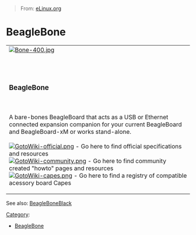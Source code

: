 > From: [eLinux.org](http://eLinux.org/BeagleBone "http://eLinux.org/BeagleBone")


# BeagleBone





<table>
<col width="100%" />
<tbody>
<tr class="odd">
<td align="left"><a href="http://elinux.org/Beagleboard:BeagleBone" title="Beagleboard:BeagleBone"><img src="http://elinux.org/images/c/c2/Bone-400.jpg" alt="Bone-400.jpg" /></a>
<p><br /> <br /></p>
<h3>BeagleBone</h3>
<p><br /> <br />A bare-bones BeagleBoard that acts as a USB or Ethernet connected expansion companion for your current BeagleBoard and BeagleBoard-xM or works stand-alone. <br /> <br /> <a href="http://elinux.org/Beagleboard:BeagleBone" title="Beagleboard:BeagleBone"><img src="http://elinux.org/images/a/a9/GotoWiki-official.png" alt="GotoWiki-official.png" /></a> - Go here to find official specifications and resources <br /> <a href="http://elinux.org/BeagleBone_Community" title="BeagleBone Community"><img src="http://elinux.org/images/3/38/GotoWiki-community.png" alt="GotoWiki-community.png" /></a> - Go here to find community created &quot;howto&quot; pages and resources <br /> <a href="http://elinux.org/Beagleboard:BeagleBone_Capes" title="Beagleboard:BeagleBone Capes"><img src="http://elinux.org/images/4/4c/GotoWiki-capes.png" alt="GotoWiki-capes.png" /></a> - Go here to find a registry of compatible acessory board Capes <br /></p></td>
</tr>
</tbody>
</table>

See also: [BeagleBoneBlack](http://eLinux.org/BeagleBoneBlack "BeagleBoneBlack")


[Category](http://eLinux.org/Special:Categories "Special:Categories"):

-   [BeagleBone](http://eLinux.org/index.php?title=Category:BeagleBone&action=edit&redlink=1 "Category:BeagleBone (page does not exist)")

